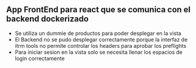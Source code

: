 ## App FrontEnd para react que se comunica con el backend dockerizado

- Se utiliza un dummie de productos para poder desplegar en la vista
- El Backend no se pudo desplegar correctamente porque la interfaz de itrm tools no permite controlar los headers para aprobar los preflights
- Para iniciar sesion en la vista solo se necesita llenar los espacios de login correctamente

